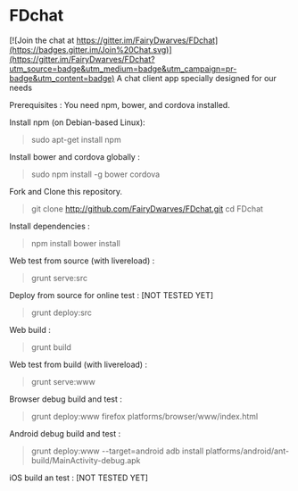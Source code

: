 # FDchat

[![Join the chat at https://gitter.im/FairyDwarves/FDchat](https://badges.gitter.im/Join%20Chat.svg)](https://gitter.im/FairyDwarves/FDchat?utm_source=badge&utm_medium=badge&utm_campaign=pr-badge&utm_content=badge)
A chat client app specially designed for our needs

Prerequisites :
You need npm, bower, and cordova installed.

Install npm (on Debian-based Linux): 
   > sudo apt-get install npm

Install bower and cordova globally :
   > sudo npm install -g bower cordova

Fork and Clone this repository.
   > git clone http://github.com/FairyDwarves/FDchat.git
   > cd FDchat
   
Install dependencies :
   > npm install
   > bower install

Web test from source (with livereload) :
   > grunt serve:src

Deploy from source for online test : [NOT TESTED YET]
   > grunt deploy:src
   
Web build :
   > grunt build

Web test from build (with livereload) :
   > grunt serve:www

Browser debug build and test :
   > grunt deploy:www
   > firefox platforms/browser/www/index.html

Android debug build and test :
   > grunt deploy:www --target=android
   > adb install platforms/android/ant-build/MainActivity-debug.apk

iOS build an test : [NOT TESTED YET]

   
